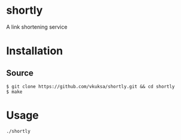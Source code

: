 # shortly
A link shortening service

# Installation

## Source
```console
$ git clone https://github.com/vkuksa/shortly.git && cd shortly
$ make
```

# Usage

```console
./shortly
```
